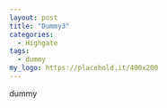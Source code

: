 ```yaml
---
layout: post
title: "Dummy3"
categories:
  - Highgate
tags:
  - dummy
my_logo: https://placehold.it/400x200
---
```


dummy